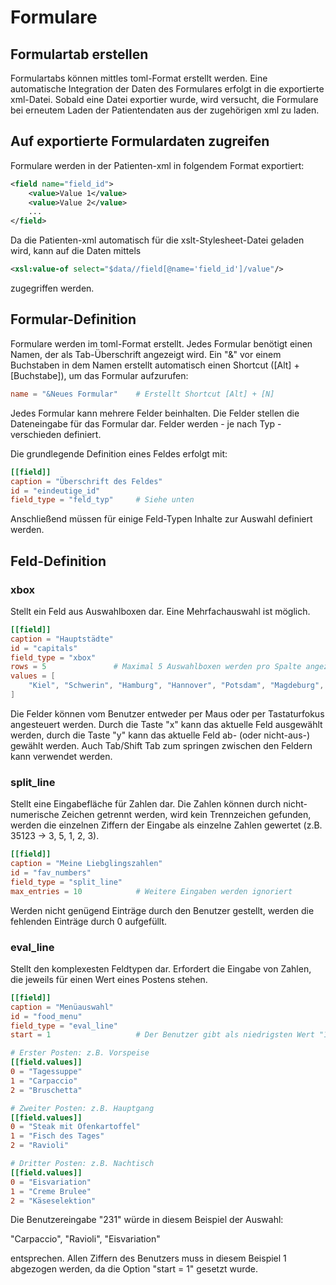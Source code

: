 # Formulare

## Formulartab erstellen

Formulartabs können mittles toml-Format erstellt werden. Eine automatische Integration der Daten des Formulares erfolgt in die exportierte xml-Datei. Sobald eine Datei exportier wurde, wird versucht, die Formulare bei erneutem Laden der Patientendaten aus der zugehörigen xml zu laden.


## Auf exportierte Formulardaten zugreifen

Formulare werden in der Patienten-xml in folgendem Format exportiert:

```xml
<field name="field_id">
    <value>Value 1</value>
    <value>Value 2</value>
    ...
</field>
```

Da die Patienten-xml automatisch für die xslt-Stylesheet-Datei geladen wird, kann auf die Daten mittels

```xml
<xsl:value-of select="$data//field[@name='field_id']/value"/>
```

zugegriffen werden.


## Formular-Definition

Formulare werden im toml-Format erstellt. Jedes Formular benötigt einen Namen,
der als Tab-Überschrift angezeigt wird. Ein "&" vor einem Buchstaben in dem Namen
erstellt automatisch einen Shortcut ([Alt] + [Buchstabe]), um das Formular
aufzurufen:

```toml
name = "&Neues Formular"    # Erstellt Shortcut [Alt] + [N]
```

Jedes Formular kann mehrere Felder beinhalten. Die Felder stellen die Dateneingabe
für das Formular dar. Felder werden - je nach Typ - verschieden definiert.

Die grundlegende Definition eines Feldes erfolgt mit:

```toml
[[field]]
caption = "Überschrift des Feldes"
id = "eindeutige_id"
field_type = "feld_typ"     # Siehe unten
```

Anschließend müssen für einige Feld-Typen Inhalte zur Auswahl definiert werden.


## Feld-Definition

### xbox

Stellt ein Feld aus Auswahlboxen dar. Eine Mehrfachauswahl ist möglich.

```toml
[[field]]
caption = "Hauptstädte"
id = "capitals"
field_type = "xbox"
rows = 5               # Maximal 5 Auswahlboxen werden pro Spalte angezeigt
values = [
    "Kiel", "Schwerin", "Hamburg", "Hannover", "Potsdam", "Magdeburg", "Düsseldorf", "rfurt"; "Dresden", "Wiesbaden", "Mainz", "Saarbrücken", "Stuttgart", "München"
]
```

Die Felder können vom Benutzer entweder per Maus oder per Tastaturfokus angesteuert werden.
Durch die Taste "x" kann das aktuelle Feld ausgewählt werden, durch die Taste "y" kann
das aktuelle Feld ab- (oder nicht-aus-) gewählt werden. Auch Tab/Shift Tab zum springen
zwischen den Feldern kann verwendet werden.

### split_line

Stellt eine Eingabefläche für Zahlen dar. Die Zahlen können durch nicht-numerische
Zeichen getrennt werden, wird kein Trennzeichen gefunden, werden die einzelnen
Ziffern der Eingabe als einzelne Zahlen gewertet (z.B. 35123 -> 3, 5, 1, 2, 3).

```toml
[[field]]
caption = "Meine Liebglingszahlen"
id = "fav_numbers"
field_type = "split_line"
max_entries = 10            # Weitere Eingaben werden ignoriert
```


Werden nicht genügend Einträge durch den Benutzer gestellt, werden die fehlenden
Einträge durch 0 aufgefüllt.


### eval_line

Stellt den komplexesten Feldtypen dar. Erfordert die Eingabe von Zahlen, die
jeweils für einen Wert eines Postens stehen.

```toml
[[field]]
caption = "Menüauswahl"
id = "food_menu"
field_type = "eval_line"
start = 1                   # Der Benutzer gibt als niedrigsten Wert "1" ein, hier wird aber mit 0 begonnen

# Erster Posten: z.B. Vorspeise
[[field.values]]
0 = "Tagessuppe"
1 = "Carpaccio"
2 = "Bruschetta"

# Zweiter Posten: z.B. Hauptgang
[[field.values]]
0 = "Steak mit Ofenkartoffel"
1 = "Fisch des Tages"
2 = "Ravioli"

# Dritter Posten: z.B. Nachtisch
[[field.values]]
0 = "Eisvariation"
1 = "Creme Brulee"
2 = "Käseselektion"
```

Die Benutzereingabe "231" würde in diesem Beispiel der Auswahl:

"Carpaccio", "Ravioli", "Eisvariation"

entsprechen. Allen Ziffern des Benutzers muss in diesem Beispiel 1 abgezogen
werden, da die Option "start = 1" gesetzt wurde.
